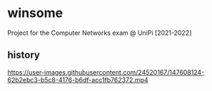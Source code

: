 # winsome
Project for the Computer Networks exam @ UniPi [2021-2022]


## history
https://user-images.githubusercontent.com/24520167/147608124-62b2ebc3-b5c8-4176-b6df-acc1fb762372.mp4

